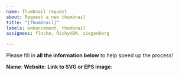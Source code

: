 ```yaml
---
name: Thumbnail request
about: Request a new thumbnail
title: "[Thumbnail]"
labels: enhancement, thumbnail
assignees: flocke, RichyHBM, ziegenberg

---
```


Please fill in **all the information below** to help speed up the process!

**Name**:
**Website**:
**Link to SVG or EPS image**:
